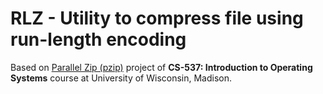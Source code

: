 # RLZ - Utility to compress file using run-length encoding

Based on [Parallel Zip (pzip)](https://github.com/remzi-arpacidusseau/ostep-projects/blob/master/concurrency-pzip/README.md) project of **CS-537: Introduction to Operating Systems** course at University of Wisconsin, Madison.
